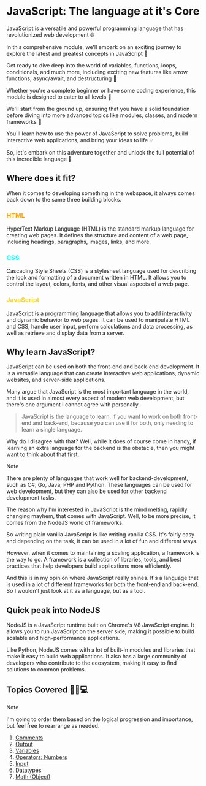 # JavaScript: The language at it's Core

JavaScript is a versatile and powerful programming language that has revolutionized web development 🌐

In this comprehensive module, we'll embark on an exciting journey to explore the latest and greatest concepts in JavaScript 🚀

Get ready to dive deep into the world of variables, functions, loops, conditionals, and much more, including exciting new features like arrow functions, async/await, and destructuring 🎉

Whether you're a complete beginner or have some coding experience, this module is designed to cater to all levels 🔎

We'll start from the ground up, ensuring that you have a solid foundation before diving into more advanced topics like modules, classes, and modern frameworks 🧱

You'll learn how to use the power of JavaScript to solve problems, build interactive web applications, and bring your ideas to life 💡

So, let's embark on this adventure together and unlock the full potential of this incredible language 🎢

## Where does it fit?

When it comes to developing something in the webspace, it always comes back down to the same three building blocks.

### <span style="color: orange;">HTML</span>

HyperText Markup Language (HTML) is the standard markup language for creating web pages. It defines the structure and content of a web page, including headings, paragraphs, images, links, and more.

### <span style="color: cyan;">CSS</span>

Cascading Style Sheets (CSS) is a stylesheet language used for describing the look and formatting of a document written in HTML. It allows you to control the layout, colors, fonts, and other visual aspects of a web page.

### <span style="color: gold;">JavaScript</span>

JavaScript is a programming language that allows you to add interactivity and dynamic behavior to web pages. It can be used to manipulate HTML and CSS, handle user input, perform calculations and data processing, as well as retrieve and display data from a server.

## Why learn JavaScript?

JavaScript can be used on both the front-end and back-end development. It is a versatile language that can create interactive web applications, dynamic websites, and server-side applications.

Many argue that JavaScript is the most important language in the world, and it is used in almost every aspect of modern web development, but there's one argument I cannot agree with personally.

> JavaScript is the language to learn, if you want to work on both front-end and back-end, because you can use it for both, only needing to learn a single language.

Why do I disagree with that? Well, while it does of course come in handy, if learning an extra language for the backend is the obstacle, then you might want to think about that first.

>[!NOTE]
There are plenty of languages that work well for backend-development, such as C#, Go, Java, PHP and Python. These languages can be used for web development, but they can also be used for other backend development tasks.

The reason why I'm interested in JavaScript is the mind melting, rapidly changing mayhem, that comes with JavaScript. Well, to be more precise, it comes from the NodeJS world of frameworks.

So writing plain vanilla JavaScript is like writing vanilla CSS. It's fairly easy and depending on the task, it can be used in a lot of fun and different ways.

However, when it comes to maintaining a scaling application, a framework is the way to go. A framework is a collection of libraries, tools, and best practices that help developers build applications more efficiently.

And this is in my opinion where JavaScript really shines. It's a language that is used in a lot of different frameworks for both the front-end and back-end. So I wouldn't just look at it as a language, but as a tool.

## Quick peak into NodeJS

NodeJS is a JavaScript runtime built on Chrome's V8 JavaScript engine. It allows you to run JavaScript on the server side, making it possible to build scalable and high-performance applications.

Like Python, NodeJS comes with a lot of built-in modules and libraries that make it easy to build web applications. It also has a large community of developers who contribute to the ecosystem, making it easy to find solutions to common problems.

## Topics Covered 🤖✨💻
>[!NOTE]
I'm going to order them based on the logical progression and importance, but feel free to rearrange as needed.

1.  [Comments](./Basics/Comments.js)
2.  [Output](./Basics/Output.js)
3.  [Variables](./Basics/Variables.js)
4.  [Operators: Numbers](./Operators/Numbers.js)
5.  [Input](./Basics/Input.js)
6.  [Datatypes](./Basics/Datatypes.js)
7.  [Math (Object)](./Basics/Math.js)